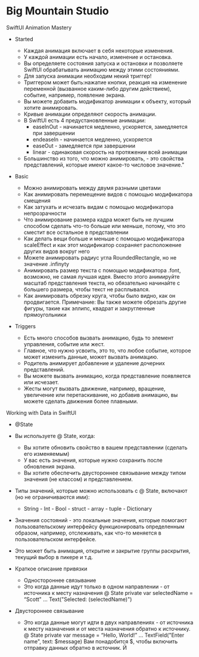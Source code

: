 # Big Mountain Studio

SwiftUI Animation Mastery
- Started
    - Каждая анимация включает в себя некоторые изменения.
    - У каждой анимации есть начало, изменение и остановка.
    - Вы определяете состояния запуска и остановки и позволяете SwiftUI обрабатывать анимацию между этими состояниями.
    - Для запуска анимации необходим некий триггер!
    - Триггером может быть:нажатие кнопки, реакция на изменение переменной (вызванное каким-либо другим действием), событие, например, появление экрана.
    - Вы можете добавить модификатор анимации к объекту, который хотите анимировать.
    - Кривые анимации определяют скорость анимации.
    - В SwiftUI есть 4 предустановленные анимации:
        - easeInOut - начинается медленно, ускоряется, замедляется при завершении
        - endeaseIn - начинается медленно, ускоряется
        - easeOut - замедляется при завершении
        - linear - одинаковая скорость на протяжении всей анимации
    - Большинство из того, что можно анимировать, - это свойства представлений, которые имеют какое-то числовое значение."

- Basic
    - Можно анимировать между двумя разными цветами
    - Как анимировать перемещение видов с помощью модификатора смещения
    - Как затухать и исчезать видам с помощью модификатора непрозрачности
    - Что анимирование размера кадра может быть не лучшим способом сделать что-то больше или меньше, потому, что это сместит все остальное в представлении
    - Как делать вещи больше и меньше с помощью модификатора scaleEffect и как этот модификатор сохраняет расположение других видов вокруг него
    - Можете анимировать радиус угла RoundedRectangle, но не значение .infinyty
    - Анимировать размер текста с помощью модификатора .font, возможно, не самая лучшая идея. Вместо этого анимируйте масштаб представления текста, но обязательно начинайте с большего размера, чтобы текст не расплывался.
    - Как анимировать обрезку круга, чтобы было видно, как он продвигается. Примечание: Вы также можете обрезать другие фигуры, такие как эллипс, квадрат и закругленные прямоугольники

- Triggers
    - Есть много способов вызвать анимацию, будь то элемент управления, событие или жест.
    - Главное, что нужно усвоить, это то, что любое событие, которое может изменить данные, может вызвать анимацию.
    - Родитель анимирует добавление и удаление дочерних представлений.
    - Вы можете вызвать анимацию, когда представление появляется или исчезает.
    - Жесты могут вызвать движение, например, вращение, увеличение или перетаскивание, но добавив анимацию, вы можете сделать движения более плавными.

Working with Data in SwiftUI
- @State
- Вы используете @ State, когда:
    - Вы хотите обновить свойство в вашем представлении (сделать его изменяемым)
    - У вас есть значения, которые нужно сохранить после обновления экрана.
    - Вы хотите обеспечить двустороннее связывание между типом значения (не классом) и представлением.
    
- Типы значений, которые можно использовать с @ State, включают (но не ограничиваются ими):
    -  String - Int - Bool - struct - array - tuple - Dictionary
    
- Значения состояний - это локальные значения, которые помогают пользовательскому интерфейсу функционировать определенным образом, например, отслеживать, как что-то меняется в пользовательском интерфейсе.
- Это может быть анимация, открытие и закрытие группы раскрытия, текущий выбор в пикере и т.д.

- Краткое описание привязки
  - Одностороннее связывание
  - Это когда данные идут только в одном направлении - от источника к месту назначения
        @ State private var selectedName = “Scott"
        …
        Text("Selected: \(selectedName)")

 - Двустороннее связывание
    - Это когда данные могут идти в двух направлениях - от источника к месту назначения и от места назначения обратно к источнику.
        @ State private var message = “Hello, World!”
        ...
        TextField("Enter name", text: $message)
        Вам понадобится $, чтобы включить отправку данных обратно в источник.
        Й

